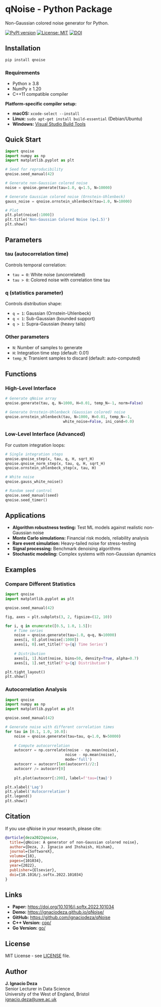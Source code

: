 # qNoise - Python Package

Non-Gaussian colored noise generator for Python.

[![PyPI version](https://badge.fury.io/py/qnoise.svg)](https://badge.fury.io/py/qnoise)
[![License: MIT](https://img.shields.io/badge/License-MIT-yellow.svg)](https://opensource.org/licenses/MIT)
[![DOI](https://img.shields.io/badge/DOI-10.1016%2Fj.softx.2022.101034-blue)](https://doi.org/10.1016/j.softx.2022.101034)

## Installation
```bash
pip install qnoise
```

### Requirements

- Python ≥ 3.8
- NumPy ≥ 1.20
- C++11 compatible compiler

**Platform-specific compiler setup:**

- **macOS:** `xcode-select --install`
- **Linux:** `sudo apt-get install build-essential` (Debian/Ubuntu)
- **Windows:** [Visual Studio Build Tools](https://visualstudio.microsoft.com/downloads/)

## Quick Start
```python
import qnoise
import numpy as np
import matplotlib.pyplot as plt

# Seed for reproducibility
qnoise.seed_manual(42)

# Generate non-Gaussian colored noise
noise = qnoise.generate(tau=1.0, q=1.5, N=10000)

# Generate Gaussian colored noise (Ornstein-Uhlenbeck)
gauss_noise = qnoise.ornstein_uhlenbeck(tau=1.0, N=10000)

# Plot
plt.plot(noise[:1000])
plt.title('Non-Gaussian Colored Noise (q=1.5)')
plt.show()
```

## Parameters

### tau (autocorrelation time)
Controls temporal correlation:
- `tau = 0`: White noise (uncorrelated)
- `tau > 0`: Colored noise with correlation time tau

### q (statistics parameter)
Controls distribution shape:
- `q = 1`: Gaussian (Ornstein-Uhlenbeck)
- `q < 1`: Sub-Gaussian (bounded support)
- `q > 1`: Supra-Gaussian (heavy tails)

### Other parameters
- `N`: Number of samples to generate
- `H`: Integration time step (default: 0.01)
- `temp_N`: Transient samples to discard (default: auto-computed)

## Functions

### High-Level Interface
```python
# Generate qNoise array
qnoise.generate(tau, q, N=1000, H=0.01, temp_N=-1, norm=False)

# Generate Ornstein-Uhlenbeck (Gaussian colored) noise
qnoise.ornstein_uhlenbeck(tau, N=1000, H=0.01, temp_N=-1, 
                          white_noise=False, ini_cond=0.0)
```

### Low-Level Interface (Advanced)

For custom integration loops:
```python
# Single integration steps
qnoise.qnoise_step(x, tau, q, H, sqrt_H)
qnoise.qnoise_norm_step(x, tau, q, H, sqrt_H)
qnoise.ornstein_uhlenbeck_step(x, tau, H)

# White noise
qnoise.gauss_white_noise()

# Random seed control
qnoise.seed_manual(seed)
qnoise.seed_timer()
```

## Applications

- **Algorithm robustness testing:** Test ML models against realistic non-Gaussian noise
- **Monte Carlo simulations:** Financial risk models, reliability analysis
- **Rare event simulation:** Heavy-tailed noise for stress-testing
- **Signal processing:** Benchmark denoising algorithms
- **Stochastic modeling:** Complex systems with non-Gaussian dynamics

## Examples

### Compare Different Statistics
```python
import qnoise
import matplotlib.pyplot as plt

qnoise.seed_manual(42)

fig, axes = plt.subplots(3, 2, figsize=(12, 10))

for i, q in enumerate([0.5, 1.0, 1.5]):
    # Time series
    noise = qnoise.generate(tau=1.0, q=q, N=10000)
    axes[i, 0].plot(noise[:1000])
    axes[i, 0].set_title(f'q={q} Time Series')
    
    # Distribution
    axes[i, 1].hist(noise, bins=50, density=True, alpha=0.7)
    axes[i, 1].set_title(f'q={q} Distribution')

plt.tight_layout()
plt.show()
```

### Autocorrelation Analysis
```python
import qnoise
import numpy as np
import matplotlib.pyplot as plt

qnoise.seed_manual(42)

# Generate noise with different correlation times
for tau in [0.1, 1.0, 10.0]:
    noise = qnoise.generate(tau=tau, q=1.0, N=50000)
    
    # Compute autocorrelation
    autocorr = np.correlate(noise - np.mean(noise), 
                           noise - np.mean(noise), 
                           mode='full')
    autocorr = autocorr[len(autocorr)//2:]
    autocorr /= autocorr[0]
    
    plt.plot(autocorr[:200], label=f'tau={tau}')

plt.xlabel('Lag')
plt.ylabel('Autocorrelation')
plt.legend()
plt.show()
```

## Citation

If you use qNoise in your research, please cite:
```bibtex
@article{deza2022qnoise,
  title={qNoise: A generator of non-Gaussian colored noise},
  author={Deza, J. Ignacio and Ihshaish, Hisham},
  journal={SoftwareX},
  volume={18},
  pages={101034},
  year={2022},
  publisher={Elsevier},
  doi={10.1016/j.softx.2022.101034}
}
```

## Links

- **Paper:** https://doi.org/10.1016/j.softx.2022.101034
- **Demo:** https://ignaciodeza.github.io/qNoise/
- **GitHub:** https://github.com/ignaciodeza/qNoise
- **C++ Version:** [cpp/](https://github.com/ignaciodeza/qNoise/tree/main/cpp)
- **Go Version:** [go/](https://github.com/ignaciodeza/qNoise/tree/main/go)

## License

MIT License - see [LICENSE](../LICENSE) file.

## Author

**J. Ignacio Deza**  
Senior Lecturer in Data Science  
University of the West of England, Bristol  
ignacio.deza@uwe.ac.uk
